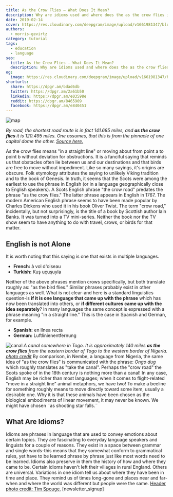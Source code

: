 ```yaml
---
title: As the Crow Flies — What Does It Mean?
description: Why are idioms used and where does the as the crow flies idiom come from?
date: 2019-02-14
cover: https://res.cloudinary.com/deepgram/image/upload/v1661981347/blog/what-does-as-the-crow-flies-mean/as-the-crow-flies%402x.jpg
authors:
  - morris-gevirtz
category: tutorial
tags:
  - education
  - language
seo:
  title: As the Crow Flies — What Does It Mean?
  description: Why are idioms used and where does the as the crow flies idiom come from?
og:
  image: https://res.cloudinary.com/deepgram/image/upload/v1661981347/blog/what-does-as-the-crow-flies-mean/as-the-crow-flies%402x.jpg
shorturls:
  share: https://dpgr.am/bdad6db
  twitter: https://dpgr.am/2a61b50
  linkedin: https://dpgr.am/e03598e
  reddit: https://dpgr.am/8465909
  facebook: https://dpgr.am/e840451
---
```

![map](https://res.cloudinary.com/deepgram/image/upload/v1661976819/blog/what-does-as-the-crow-flies-mean/Screen-Shot-2019-02-11-at-5.04.43-PM.png) 

*By road, the shortest road route is in fact 141.685 miles, and **as the crow flies** it is 120.495 miles. One assumes, that this is from the pinnacle of one capitol dome the other. [Source here.](https://www.freemaptools.com/how-far-is-it-between.htm)* 

As the crow flies means "in a straight line" or moving about from point a to point b without deviation for obstructions. It is a fanciful saying that reminds us that obstacles often lie between us and our destinations and that birds are free to move without impediment. Like so many sayings, it's origins are obscure. Folk etymology attributes the saying to unlikely Viking tradition and to the book of Genesis. In truth, it seems that the Scots were among the earliest to use the phrase in English (or in a language geographically close to English speakers). A Scots English phrase "the crow road" predates the phrase "as the crow flies." The latter phrase appears in English in 1767. The modern American English phrase seems to have been made popular by Charles Dickens who used it in his book Oliver Twist. The term "crow road," incidentally, but not surprisingly, is the title of a book by Scottish author Iain Banks. It was turned into a TV mini-series. Neither the book nor the TV show seem to have anything to do with travel, crows, or birds for that matter.

## English is not Alone

It is worth noting that this saying is one that exists in multiple languages.

* **French:** à vol d'oiseau
* **Turkish:** Kuş uçuşuyla

Neither of the above phrases mention crows specifically, but both translate roughly as: "as the bird flies." Similar phrases probably exist in other languages as well. What is not clear-and here is a standard linguistics question-is **if it is one language that came up with the phrase** which has now been translated into others, or **if different cultures came up with the idea separately**? In many languages the same concept is expressed with a phrase meaning "in a straight line." This is the case in Spanish and German, for example.

* **Spanish:** en línea recta
* **German:** Luftlinienentfernung

![canal](https://res.cloudinary.com/deepgram/image/upload/v1661976820/blog/what-does-as-the-crow-flies-mean/3330472560_9981b433d7_o.jpg) *A canal somewhere in Togo. It is approximately 140 miles **as the crow flies** from the eastern border of Togo to the western border of Nigeria. [photo credit](https://www.flickr.com/photos/attawayjl/3330472560/in/photolist-65ixsG-nG4ruZ-pnfhTN-83NHu9-99S7dk-21thCX5-6H2Dun-5dM6PH-iNPTLy-4d8ov3-9LQbGK-2cCFUZ5-djztHb-q5PDfZ-hUi55H-rKeLsa-aEenUv-7jLggZ-r8Kimy-DiR8rk-b675hT-JzzU6H-hhJVnE-8M6N49-2cd88mR-dY7gWE-dPurPF-EisYZu-8gRCaZ-5RaVMt-8MmHJi-9RmhLF-vqrvaM-bsQrbb-prWZdz-2diU3f9-dKWnrX-aVUzTH-992mMi-7A8fpX-496oEb-2djWyR6-97o5nt-6TyiE1-2o88rs-a4Lert-nutk2i-5NBAM7-cohUGA-28V6wvL)* By comparison, in Nembe, a language from Nigeria, the same idea of "as the crow flies" is communicated with the phrase: *Ongo dug* which roughly translates as "take the canal". Perhaps the "crow road" the Scots spoke of in the 18th century is nothing more than a canal! In any case, English may be richer than most languages; when it comes to flight-related "move in a straight line" animal metaphors, we have two! To make a beeline for something roughly means to move directly toward some item, usually a desirable one. Why it is that these animals have been chosen as the biological embodiments of linear movement, it may never be known. We might have chosen ¨as shooting star falls.¨ 

<WhitepaperPromo whitepaper="latest"></WhitepaperPromo>

## What Are Idioms?

Idioms are phrases in language that are used to convey emotions about certain topics. They are fascinating to everyday language speakers and linguists for a couple of reasons. They exist in a space between grammar and single words-this means that they somewhat conform to grammatical rules, yet have to be learned phrase by phrase just like most words need to be learned. Idioms also preserve in them the history of how and where they came to be. Certain idioms haven't left their villages in rural England. Others are universal. Variations in one idiom tell us about where they have been in time and place. They remind us of times long-gone and places near and far-when and where the world was different but people were the same. [Header photo credit: Tim Spouge.](https://www.flickr.com/photos/98714794@N08/16659577056/in/photolist-ro9FRb-aPmDAk-jauEdK-jax4o7-dXgkse-7kzpso-YNa3xs-qh4Puq-6HDFby-6bFdAU-MYabD9-2cTBxvw-4PARtH-6fi142-27kLb4d-jatYxH-TUtBHR-6Ntd9s-qpxz3q-do23Xr-Vgx7Nr-JQRRbk-pDAew9-277XF9N-93iTev-TPQcbo-UiGuMx-2a2mfrA-ihnEDp-SFqmsY-jazaJ1-ihor1P-4mkbdg-jayt5q-4Yv71p-9C1iB-VtdAE6-javpFz-dWXWRP-92Sxuk-x6GBB5-pmhCZ-7B2wSH-21wBy9C-cue81N-nfX5pN-7yUxuw-9C1id-4QCRdR-ogrrkZ) \[newsletter_signup]